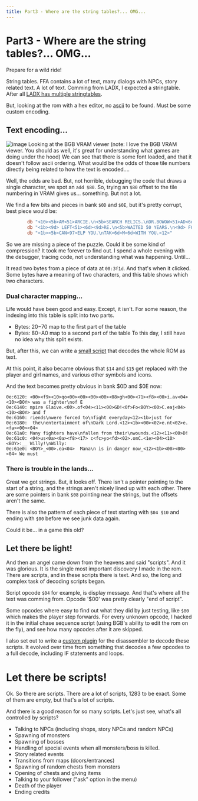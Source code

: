 ```yaml
---
title: Part3 - Where are the string tables?... OMG...
---
```


# Part3 - Where are the string tables?... OMG...

Prepare for a wild ride!

String tables. FFA contains a lot of text, many dialogs with NPCs, story related text. A lot of text. Comming from LADX, I expected a stringtable.
After all [LADX has multiple stringtables](https://github.com/zladx/LADX-Disassembly/tree/main/src/text).

But, looking at the rom with a hex editor, no [ascii](https://en.wikipedia.org/wiki/ASCII) to be found. Must be some custom encoding.

## Text encoding...

![image](https://user-images.githubusercontent.com/964186/161773944-930d9ea0-3f56-4166-9c88-dbddbca7d22f.png)
Looking at the BGB VRAM viewer (note: I love the BGB VRAM viewer. You should as well, it's great for understanding what games are doing under the hood)
We can see that there is some font loaded, and that it doesn't follow ascii ordering. What would be the odds of those tile numbers directly being
related to how the text is encoded....

Well, the odds are bad. But, not horrible, debugging the code that draws a single character, we spot an `add $80`.
So, trying an `$80` offset to the tile numbering in VRAM gives us... something. But not a lot.

We find a few bits and pieces in bank `$0D` and `$0E`, but it's pretty corrupt, best piece would be:
```asm
        db "<10><5b>AM<51>ARCIE.\n<5b>SEARCH RELICS.\nDR.BOWOW<51>AD<6d>ME.<12>"
        db "<1b><9d> LEFT<51><6d><9d>RE.\n<5b>WAITED 50 YEARS.\n<9d> FORGOT<51>E.<12>"
        db "<1b><5b>CAN<97>ELP YOU.\nTAK<6d>M<6d>WITH YOU.<12>"
```

So we are missing a piece of the puzzle. Could it be some kind of compression? It took me forever to find out. I spend a whole evening with the debugger, tracing code,
not understanding what was happening. Until...

It read two bytes from a piece of data at `00:3f1d`. And that's when it clicked. Some bytes have a meaning of two characters, and this table shows which two characters.

### Dual character mapping...

Life would have been good and easy. Except, it isn't. For some reason, the indexing into this table is split into two parts.
* Bytes: $20-$70 map to the first part of the table
* Bytes: $80-$A0 map to a second part of the table
To this day, I still have no idea why this split exists.

But, after this, we can write a [small script](https://github.com/daid/FFA-Disassembly/blob/master/tools/romAsText.py) that decodes the whole ROM as text.

At this point, it also became obvious that `$14` and `$15` get replaced with the player and girl names, and various other symbols and icons.

And the text becomes pretty obvious in bank $0D and $0E now:
```
0e:6120: <00><f9><10>qo<00><00><00><00><08>gh<00><71><f8><00>i.av<04><10><BOY> was a fighter\nof E
0e:6140: mpire Glaive.<00>.of<04><11><00>GD!<0f>Fo<BOY><00>C.eaj<04><10><BOY> and f
0e:6160: riends\nwere forced to\nfight everyday<12><1b>just for
0e:6180:  the\nentertainment of\nDark Lord.<12><1b><00><02>e.nt<02>e.<fa><00><04>
0e:61a0: Many fighters have\nfallen from their\nwounds.<12><11><00>D!
0e:61c0: <04>us<0a><0a><f8><17> c<fc>yo<fd><02>.omC.<1e><04><10><BOY>:__ Willy!\nWilly:
0e:61e0: <BOY>_<00>.ea<04>  Mana\n is in danger now_<12><1b><00><00><04> We must 
```

### There is trouble in the lands...

Great we got strings. But, it looks off. There isn't a pointer pointing to the start of a string, and the strings aren't nicely lined up with each other. There are some pointers in bank `$08` pointing near the strings, but the offsets aren't the same.

There is also the pattern of each piece of text starting with `$04 $10` and ending with `$00` before we see junk data again.

Could it be... in a game this old?

## Let there be light!

And then an angel came down from the heavens and said "scripts". And it was glorious. It is the single most important discovery I made in the rom.
There are scripts, and in these scripts there is text. And so, the long and complex task of decoding scripts began.

Script opcode `$04` for example, is display message. And that's where all the text was comming from. Opcode '$00' was pretty clearly "end of script".

Some opcodes where easy to find out what they did by just testing, like `$80` which makes the player step forwards. For every unknown opcode, I hacked it in the initial chase sequence script (using BGB's ability to edit the rom on the fly), and see how many opcodes after it are skipped.

I also set out to write a [custom plugin](https://github.com/daid/FFA-Disassembly/blob/master/plugins/script.py) for the disassembler to decode these scripts.
It evolved over time from something that decodes a few opcodes to a full decode, including IF statements and loops.

# Let there be scripts!

Ok. So there are scripts. There are a lot of scripts, 1283 to be exact. Some of them are empty, but that's a lot of scripts.

And there is a good reason for so many scripts. Let's just see, what's all controlled by scripts?
* Talking to NPCs (including shops, story NPCs and random NPCs)
* Spawning of monsters
* Spawning of bosses
* Handling of special events when all monsters/boss is killed.
* Story related events
* Transitions from maps (doors/entrances)
* Spawning of random chests from monsters
* Opening of chests and giving items
* Talking to your follower ("ask" option in the menu)
* Death of the player
* Ending credits

